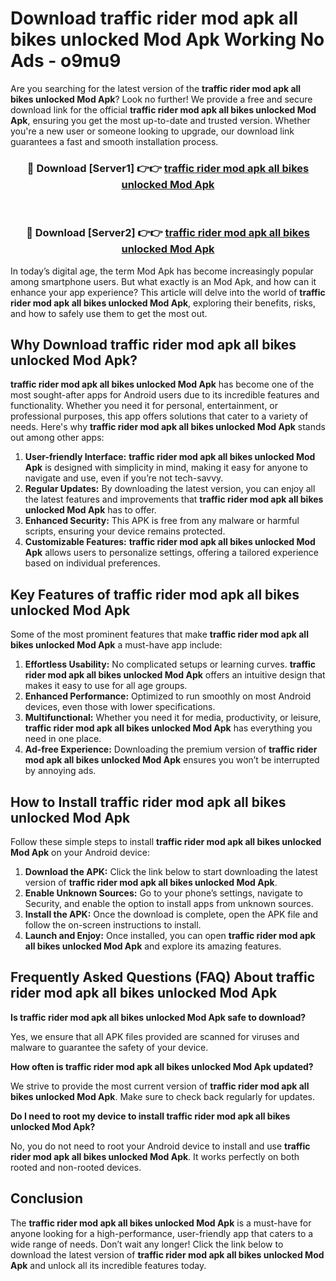 # Download traffic rider mod apk all bikes unlocked Mod Apk Working No Ads - o9mu9

Are you searching for the latest version of the **traffic rider mod apk all bikes unlocked Mod Apk**? Look no further! We provide a free and secure download link for the official **traffic rider mod apk all bikes unlocked Mod Apk**, ensuring you get the most up-to-date and trusted version. Whether you're a new user or someone looking to upgrade, our download link guarantees a fast and smooth installation process.

<div align="center">
<h3>🔴 Download [Server1] 👉👉 <a href="https://apk-comot.site?title=traffic_rider_mod_apk_all_bikes_unlocked">traffic rider mod apk all bikes unlocked Mod Apk</a></h3><br>
<h3>🔴 Download [Server2] 👉👉 <a href="https://apk-comot.site?title=traffic_rider_mod_apk_all_bikes_unlocked">traffic rider mod apk all bikes unlocked Mod Apk</a></h3>
</div>

In today’s digital age, the term Mod Apk has become increasingly popular among smartphone users. But what exactly is an Mod Apk, and how can it enhance your app experience? This article will delve into the world of **traffic rider mod apk all bikes unlocked Mod Apk**, exploring their benefits, risks, and how to safely use them to get the most out.

## Why Download traffic rider mod apk all bikes unlocked Mod Apk?

**traffic rider mod apk all bikes unlocked Mod Apk** has become one of the most sought-after apps for Android users due to its incredible features and functionality. Whether you need it for personal, entertainment, or professional purposes, this app offers solutions that cater to a variety of needs. Here's why **traffic rider mod apk all bikes unlocked Mod Apk** stands out among other apps:

1. **User-friendly Interface:** **traffic rider mod apk all bikes unlocked Mod Apk** is designed with simplicity in mind, making it easy for anyone to navigate and use, even if you’re not tech-savvy.
2. **Regular Updates:** By downloading the latest version, you can enjoy all the latest features and improvements that **traffic rider mod apk all bikes unlocked Mod Apk** has to offer.
3. **Enhanced Security:** This APK is free from any malware or harmful scripts, ensuring your device remains protected.
4. **Customizable Features:** **traffic rider mod apk all bikes unlocked Mod Apk** allows users to personalize settings, offering a tailored experience based on individual preferences.

## Key Features of traffic rider mod apk all bikes unlocked Mod Apk

Some of the most prominent features that make **traffic rider mod apk all bikes unlocked Mod Apk** a must-have app include:

1. **Effortless Usability:** No complicated setups or learning curves. **traffic rider mod apk all bikes unlocked Mod Apk** offers an intuitive design that makes it easy to use for all age groups.
2. **Enhanced Performance:** Optimized to run smoothly on most Android devices, even those with lower specifications.
3. **Multifunctional:** Whether you need it for media, productivity, or leisure, **traffic rider mod apk all bikes unlocked Mod Apk** has everything you need in one place.
4. **Ad-free Experience:** Downloading the premium version of **traffic rider mod apk all bikes unlocked Mod Apk** ensures you won’t be interrupted by annoying ads.

## How to Install traffic rider mod apk all bikes unlocked Mod Apk

Follow these simple steps to install **traffic rider mod apk all bikes unlocked Mod Apk** on your Android device:

1. **Download the APK:** Click the link below to start downloading the latest version of **traffic rider mod apk all bikes unlocked Mod Apk**.
2. **Enable Unknown Sources:** Go to your phone’s settings, navigate to Security, and enable the option to install apps from unknown sources.
3. **Install the APK:** Once the download is complete, open the APK file and follow the on-screen instructions to install.
4. **Launch and Enjoy:** Once installed, you can open **traffic rider mod apk all bikes unlocked Mod Apk** and explore its amazing features.

## Frequently Asked Questions (FAQ) About traffic rider mod apk all bikes unlocked Mod Apk

**Is traffic rider mod apk all bikes unlocked Mod Apk safe to download?**

Yes, we ensure that all APK files provided are scanned for viruses and malware to guarantee the safety of your device.

**How often is traffic rider mod apk all bikes unlocked Mod Apk updated?**

We strive to provide the most current version of **traffic rider mod apk all bikes unlocked Mod Apk**. Make sure to check back regularly for updates.

**Do I need to root my device to install traffic rider mod apk all bikes unlocked Mod Apk?**

No, you do not need to root your Android device to install and use **traffic rider mod apk all bikes unlocked Mod Apk**. It works perfectly on both rooted and non-rooted devices.

## Conclusion

The **traffic rider mod apk all bikes unlocked Mod Apk** is a must-have for anyone looking for a high-performance, user-friendly app that caters to a wide range of needs. Don’t wait any longer! Click the link below to download the latest version of **traffic rider mod apk all bikes unlocked Mod Apk** and unlock all its incredible features today.
